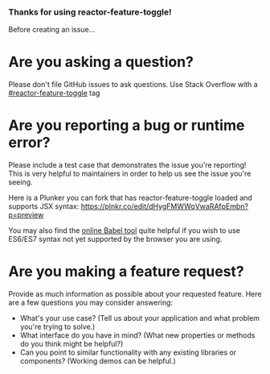 ### Thanks for using reactor-feature-toggle!

Before creating an issue...

# Are you asking a question?
Please don't file GitHub issues to ask questions. Use Stack Overflow with a [#reactor-feature-toggle](http://stackoverflow.com/questions/tagged/reactor-feature-toggle) tag


# Are you reporting a bug or runtime error?
Please include a test case that demonstrates the issue you're reporting!
This is very helpful to maintainers in order to help us see the issue you're seeing.

Here is a Plunker you can fork that has reactor-feature-toggle loaded and supports JSX syntax:
https://plnkr.co/edit/dHygFMWWqVwaRAfpEmbn?p=preview

You may also find the [online Babel tool](https://babeljs.io/repl/) quite helpful if you wish to use ES6/ES7 syntax not yet supported by the browser you are using.


# Are you making a feature request?
Provide as much information as possible about your requested feature. Here are a few questions you may consider answering:

*   What's your use case? (Tell us about your application and what problem you're trying to solve.)
*   What interface do you have in mind? (What new properties or methods do you think might be helpful?)
*   Can you point to similar functionality with any existing libraries or components? (Working demos can be helpful.)
